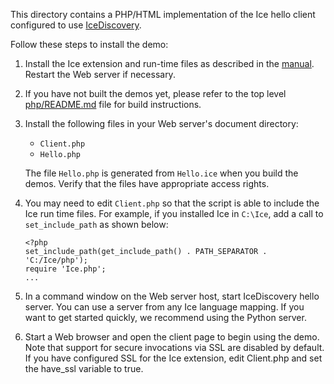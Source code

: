 This directory contains a PHP/HTML implementation of the Ice hello
client configured to use [IceDiscovery][1].

Follow these steps to install the demo:

1) Install the Ice extension and run-time files as described in the
   [manual][2]. Restart the Web server if necessary.

2) If you have not built the demos yet, please refer to the top level
   [php/README.md](../../README.md) file for build instructions.

3) Install the following files in your Web server's document
   directory:

   * `Client.php`
   * `Hello.php`

   The file `Hello.php` is generated from `Hello.ice` when you build
   the demos. Verify that the files have appropriate access rights.

4) You may need to edit `Client.php` so that the script is able to
   include the Ice run time files. For example, if you installed Ice
   in `C:\Ice`, add a call to `set_include_path` as shown below:
    ```
    <?php
    set_include_path(get_include_path() . PATH_SEPARATOR . 'C:/Ice/php');
    require 'Ice.php';
    ...
    ```

5) In a command window on the Web server host, start IceDiscovery hello
   server. You can use a server from any Ice language mapping. If you want
   to get started quickly, we recommend using the Python server.

6) Start a Web browser and open the client page to begin using the
   demo. Note that support for secure invocations via SSL are disabled
   by default. If you have configured SSL for the Ice extension, edit
   Client.php and set the have_ssl variable to true.

[1]: https://doc.zeroc.com/display/Ice37/IceDiscovery
[2]: https://doc.zeroc.com/display/Rel/Ice+3.7.2+Release+Notes

